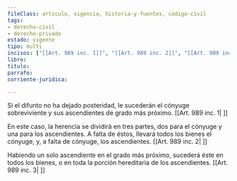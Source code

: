 ```yaml
---
fileClass: articulo, vigencia, historia-y-fuentes, codigo-civil
tags:
- derecho-civil
- derecho-privado
estado: vigente
tipo: multi
incisos: ["[[Art. 989 inc. 1]]", "[[Art. 989 inc. 2]]", "[[Art. 989 inc. 3]]"]
libro:
titulo:
parrafo:
corriente-juridica:

---
```

Si el difunto no ha dejado posteridad, le sucederán el cónyuge sobreviviente y sus ascendientes de grado más próximo. [[Art. 989 inc. 1| ]]

En este caso, la herencia se dividirá en tres partes, dos para el cónyuge y una para los ascendientes. A falta de éstos, llevará todos los bienes el cónyuge, y, a falta de cónyuge, los ascendientes. [[Art. 989 inc. 2| ]]

Habiendo un solo ascendiente en el grado más próximo, sucederá éste en todos los bienes, o en toda la porción hereditaria de los ascendientes. [[Art. 989 inc. 3| ]]